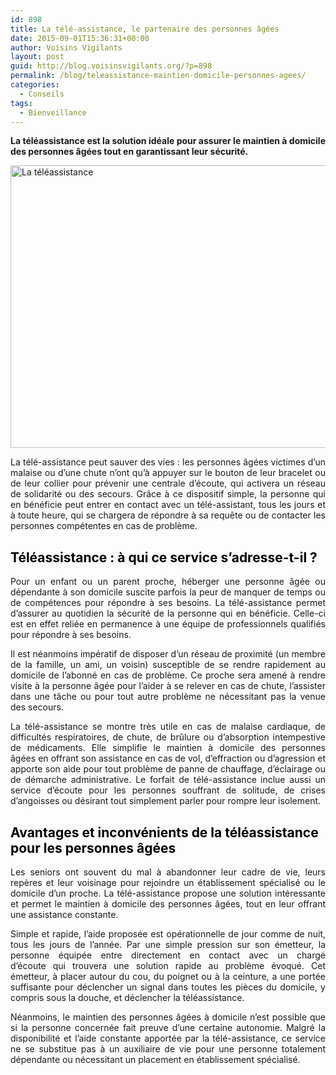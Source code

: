 ```yaml
---
id: 898
title: La télé-assistance, le partenaire des personnes âgées
date: 2015-09-01T15:36:31+00:00
author: Voisins Vigilants
layout: post
guid: http://blog.voisinsvigilants.org/?p=898
permalink: /blog/teleassistance-maintien-domicile-personnes-agees/
categories:
  - Conseils
tags:
  - Bienveillance
---
```

<p style="text-align: justify;">
  <strong>La téléassistance est la solution idéale pour assurer le maintien à domicile des personnes âgées tout en garantissant leur sécurité.</strong>
</p>

<p style="text-align: justify;">
  <a href="./../../images/2015/08/La-téléassistance.jpg"><img class="aligncenter  wp-image-899" src="./../../images/2015/08/La-téléassistance.jpg" alt="La téléassistance" width="828" height="452" /></a>
</p>

<p style="text-align: justify;">
  La télé-assistance peut sauver des vies : les personnes âgées victimes d&rsquo;un malaise ou d&rsquo;une chute n&rsquo;ont qu&rsquo;à appuyer sur le bouton de leur bracelet ou de leur collier pour prévenir une centrale d&rsquo;écoute, qui activera un réseau de solidarité ou des secours. Grâce à ce dispositif simple, la personne qui en bénéficie peut entrer en contact avec un télé-assistant, tous les jours et à toute heure, qui se chargera de répondre à sa requête ou de contacter les personnes compétentes en cas de problème.
</p>

<h2 style="color: #007254;">
  <span style="color: #000000;"><strong>Téléassistance : à qui ce service s’adresse-t-il ?</strong></span>
</h2>

<p style="text-align: justify;">
  Pour un enfant ou un parent proche, héberger une personne âgée ou dépendante à son domicile suscite parfois la peur de manquer de temps ou de compétences pour répondre à ses besoins. La télé-assistance permet d’assurer au quotidien la sécurité de la personne qui en bénéficie. Celle-ci est en effet reliée en permanence à une équipe de professionnels qualifiés pour répondre à ses besoins.
</p>

<p style="text-align: justify;">
  Il est néanmoins impératif de disposer d’un réseau de proximité (un membre de la famille, un ami, un voisin) susceptible de se rendre rapidement au domicile de l’abonné en cas de problème. Ce proche sera amené à rendre visite à la personne âgée pour l’aider à se relever en cas de chute, l’assister dans une tâche ou pour tout autre problème ne nécessitant pas la venue des secours.
</p>

<p style="text-align: justify;">
  La télé-assistance se montre très utile en cas de malaise cardiaque, de difficultés respiratoires, de chute, de brûlure ou d&rsquo;absorption intempestive de médicaments. Elle simplifie le maintien à domicile des personnes âgées en offrant son assistance en cas de vol, d’effraction ou d’agression et apporte son aide pour tout problème de panne de chauffage, d’éclairage ou de démarche administrative. Le forfait de télé-assistance<strong> </strong>inclue aussi un service d’écoute pour les personnes souffrant de solitude, de crises d’angoisses ou désirant tout simplement parler pour rompre leur isolement.
</p>

<h2 style="color: #007254;">
  <span style="color: #000000;"><strong>Avantages et inconvénients de la téléassistance pour les personnes âgées</strong></span>
</h2>

<p style="text-align: justify;">
  Les seniors ont souvent du mal à abandonner leur cadre de vie, leurs repères et leur voisinage pour rejoindre un établissement spécialisé ou le domicile d’un proche. La télé-assistance propose une solution intéressante et permet le maintien à domicile des personnes âgées, tout en leur offrant une assistance constante.
</p>

<p style="text-align: justify;">
  Simple et rapide, l’aide proposée est opérationnelle de jour comme de nuit, tous les jours de l’année. Par une simple pression sur son émetteur, la personne équipée entre directement en contact avec un chargé d&rsquo;écoute qui trouvera une solution rapide au problème évoqué. Cet émetteur, à placer autour du cou, du poignet ou à la ceinture, a une portée suffisante pour déclencher un signal dans toutes les pièces du domicile, y compris sous la douche, et déclencher la téléassistance.
</p>

<p style="text-align: justify;">
  Néanmoins, le maintien des personnes âgées à domicile n’est possible que si la personne concernée fait preuve d’une certaine autonomie. Malgré la disponibilité et l’aide constante apportée par la<strong> </strong>télé-assistance, ce service ne se substitue pas à un auxiliaire de vie pour une personne totalement dépendante ou nécessitant un placement en établissement spécialisé.
</p>

<p style="text-align: justify;">
